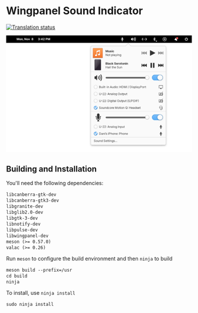 # Wingpanel Sound Indicator
[![Translation status](https://l10n.elementary.io/widgets/wingpanel/-/wingpanel-indicator-sound/svg-badge.svg)](https://l10n.elementary.io/engage/wingpanel/?utm_source=widget)

![Screenshot](data/screenshot.png?raw=true)

## Building and Installation

You'll need the following dependencies:

    libcanberra-gtk-dev
    libcanberra-gtk3-dev
    libgranite-dev
    libglib2.0-dev
    libgtk-3-dev
    libnotify-dev
    libpulse-dev
    libwingpanel-dev
    meson (>= 0.57.0)
    valac (>= 0.26)

Run `meson` to configure the build environment and then `ninja` to build

    meson build --prefix=/usr
    cd build
    ninja

To install, use `ninja install`

    sudo ninja install

